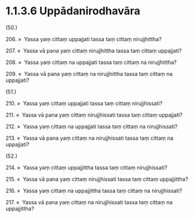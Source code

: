 # 1.1.3.6 Uppādanirodhavāra

(50.)

206\. »  Yassa yaṃ cittaṃ uppajjati tassa taṃ cittaṃ nirujjhittha?

207\. «  Yassa vā pana yaṃ cittaṃ nirujjhittha tassa taṃ cittaṃ uppajjati?

208\. »  Yassa yaṃ cittaṃ na uppajjati tassa taṃ cittaṃ na nirujjhittha?

209\. «  Yassa vā pana yaṃ cittaṃ na nirujjhittha tassa taṃ cittaṃ na uppajjati?

(51.)

210\. »  Yassa yaṃ cittaṃ uppajjati tassa taṃ cittaṃ nirujjhissati?

211\. «  Yassa vā pana yaṃ cittaṃ nirujjhissati tassa taṃ cittaṃ uppajjati?

212\. »  Yassa yaṃ cittaṃ na uppajjati tassa taṃ cittaṃ na nirujjhissati?

213\. «  Yassa vā pana yaṃ cittaṃ na nirujjhissati tassa taṃ cittaṃ na uppajjati?

(52.)

214\. »  Yassa yaṃ cittaṃ uppajjittha tassa taṃ cittaṃ nirujjhissati?

215\. «  Yassa vā pana yaṃ cittaṃ nirujjhissati tassa taṃ cittaṃ uppajjittha?

216\. »  Yassa yaṃ cittaṃ na uppajjittha tassa taṃ cittaṃ na nirujjhissati?

217\. «  Yassa vā pana yaṃ cittaṃ na nirujjhissati tassa taṃ cittaṃ na uppajjittha?
